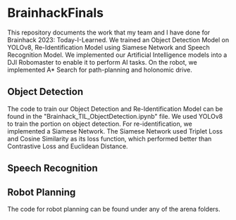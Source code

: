 # BrainhackFinals
This repository documents the work that my team and I have done for Brainhack 2023: Today-I-Learned. We trained an Object Detection Model on YOLOv8, Re-Identification Model using Siamese Network and Speech Recognition Model.
We implemented our Artificial Intelligence models into a DJI Robomaster to enable it to perform AI tasks. On the robot, we implemented A* Search for path-planning and holonomic drive. 

## Object Detection
The code to train our Object Detection and Re-Identification Model can be found in the "Brainhack_TIL_ObjectDetection.ipynb" file. We used YOLOv8 to train the portion on object detection. For re-identification, we implemented
a Siamese Network. The Siamese Network used Triplet Loss and Cosine Similarity as its loss function, which performed better than Contrastive Loss and Euclidean Distance.

## Speech Recognition

## Robot Planning
The code for robot planning can be found under any of the arena folders. 
